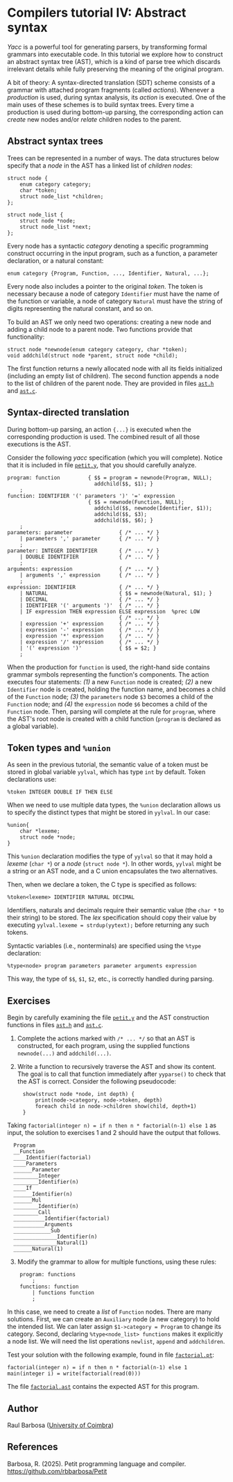# Compilers tutorial IV: Abstract syntax

_Yacc_ is a powerful tool for generating parsers, by transforming formal grammars into executable code. In this tutorial we explore how to construct an abstract syntax tree (AST), which is a kind of parse tree which discards irrelevant details while fully preserving the meaning of the original program.

A bit of theory: A syntax-directed translation (SDT) scheme consists of a grammar with attached program fragments (called _actions_). Whenever a _production_ is used, during syntax analysis, its _action_ is executed. One of the main uses of these schemes is to build syntax trees. Every time a production is used during bottom-up parsing, the corresponding action can _create_ new nodes and/or _relate_ children nodes to the parent.

## Abstract syntax trees

Trees can be represented in a number of ways. The data structures below specify that a _node_ in the AST has a linked list of _children nodes_:

    struct node {
        enum category category;
        char *token;
        struct node_list *children;
    };

    struct node_list {
        struct node *node;
        struct node_list *next;
    };

Every node has a syntactic _category_ denoting a specific programming construct occurring in the input program, such as a function, a parameter declaration, or a natural constant:

    enum category {Program, Function, ..., Identifier, Natural, ...};

Every node also includes a pointer to the original _token_. The token is necessary because a node of category ``Identifier`` must have the name of the function or variable, a node of category ``Natural`` must have the string of digits representing the natural constant, and so on.

To build an AST we only need two operations: creating a new node and adding a child node to a parent node. Two functions provide that functionality:

    struct node *newnode(enum category category, char *token);
    void addchild(struct node *parent, struct node *child);

The first function returns a newly allocated node with all its fields initialized (including an empty list of children). The second function appends a node to the list of children of the parent node. They are provided in files [``ast.h``](https://github.com/rbbarbosa/Petit/blob/main/tutorial/p4_source/ast.h) and [``ast.c``](https://github.com/rbbarbosa/Petit/blob/main/tutorial/p4_source/ast.c).

## Syntax-directed translation

During bottom-up parsing, an action ``{...}`` is executed when the corresponding production is used. The combined result of all those executions is the AST.

Consider the following _yacc_ specification (which you will complete). Notice that it is included in file [``petit.y``](https://github.com/rbbarbosa/Petit/blob/main/tutorial/p4_source/petit.y), that you should carefully analyze.

    program: function         { $$ = program = newnode(Program, NULL);
                                addchild($$, $1); }
        ;
    function: IDENTIFIER '(' parameters ')' '=' expression
                              { $$ = newnode(Function, NULL);
                                addchild($$, newnode(Identifier, $1));
                                addchild($$, $3);
                                addchild($$, $6); }
        ;
    parameters: parameter               { /* ... */ }
        | parameters ',' parameter      { /* ... */ }
        ;
    parameter: INTEGER IDENTIFIER       { /* ... */ }
        | DOUBLE IDENTIFIER             { /* ... */ }
        ;
    arguments: expression               { /* ... */ }
        | arguments ',' expression      { /* ... */ }
        ;
    expression: IDENTIFIER              { /* ... */ }
        | NATURAL                       { $$ = newnode(Natural, $1); }
        | DECIMAL                       { /* ... */ }
        | IDENTIFIER '(' arguments ')'  { /* ... */ }
        | IF expression THEN expression ELSE expression  %prec LOW
                                        { /* ... */ }
        | expression '+' expression     { /* ... */ }
        | expression '-' expression     { /* ... */ }
        | expression '*' expression     { /* ... */ }
        | expression '/' expression     { /* ... */ }
        | '(' expression ')'            { $$ = $2; }  
        ;
 
When the production for ``function`` is used, the right-hand side contains grammar symbols representing the function's components. The action executes four statements: _(1)_ a new ``Function`` node is created; _(2)_ a new ``Identifier`` node is created, holding the function name, and becomes a child of the ``Function`` node; _(3)_ the ``parameters`` node ``$3`` becomes a child of the ``Function`` node; and _(4)_ the ``expression`` node ``$6`` becomes a child of the ``Function`` node. Then, parsing will complete at the rule for ``program``, where the AST's root node is created with a child function (``program`` is declared as a global variable).

## Token types and ``%union``

As seen in the previous tutorial, the semantic value of a token must be stored in global variable ``yylval``, which has type ``int`` by default. Token declarations use:

    %token INTEGER DOUBLE IF THEN ELSE

When we need to use multiple data types, the ``%union`` declaration allows us to specify the distinct types that might be stored in ``yylval``. In our case:

    %union{
        char *lexeme;
        struct node *node;
    }

This ``%union`` declaration modifies the type of ``yylval`` so that it may hold a _lexeme_ (``char *``) or a _node_ (``struct node *``). In other words, ``yylval`` might be a string or an AST node, and a C union encapsulates the two alternatives.

Then, when we declare a token, the C type is specified as follows:

    %token<lexeme> IDENTIFIER NATURAL DECIMAL

Identifiers, naturals and decimals require their semantic value (the ``char *`` to their string) to be stored. The _lex_ specification should copy their value by executing ``yylval.lexeme = strdup(yytext);`` before returning any such tokens.

Syntactic variables (i.e., nonterminals) are specified using the ``%type`` declaration:

    %type<node> program parameters parameter arguments expression

This way, the type of ``$$``, ``$1``, ``$2``, etc., is correctly handled during parsing.

## Exercises

Begin by carefully examining the file [``petit.y``](https://github.com/rbbarbosa/Petit/blob/main/tutorial/p4_source/petit.y) and the AST construction functions in files [``ast.h``](https://github.com/rbbarbosa/Petit/blob/main/tutorial/p4_source/ast.h) and [``ast.c``](https://github.com/rbbarbosa/Petit/blob/main/tutorial/p4_source/ast.c).

1. Complete the actions marked with ``/* ... */`` so that an AST is constructed, for each program, using the supplied functions ``newnode(...)`` and ``addchild(...)``.

2. Write a function to recursively traverse the AST and show its content. The goal is to call that function immediately after ``yyparse()`` to check that the AST is correct. Consider the following pseudocode:

```
     show(struct node *node, int depth) {
         print(node->category, node->token, depth)
         foreach child in node->children show(child, depth+1)
     }
```

Taking ``factorial(integer n) = if n then n * factorial(n-1) else 1`` as input, the solution to exercises 1 and 2 should have the output that follows.

```
  Program
  __Function
  ____Identifier(factorial)
  ____Parameters
  ______Parameter
  ________Integer
  ________Identifier(n)
  ____If
  ______Identifier(n)
  ______Mul
  ________Identifier(n)
  ________Call
  __________Identifier(factorial)
  __________Arguments
  ____________Sub
  ______________Identifier(n)
  ______________Natural(1)
  ______Natural(1)
```

3. Modify the grammar to allow for multiple functions, using these rules:

```
    program: functions
        ;
    functions: function
        | functions function
        ;
```

In this case, we need to create a _list_ of ``Function`` nodes. There are many solutions. First, we can create an ``Auxiliary`` node (a new category) to hold the intended list. We can later assign ``$1->category = Program`` to change its category. Second, declaring ``%type<node_list> functions`` makes it explicitly a node list. We will need the list operations ``newlist``, ``append`` and ``addchildren``.

Test your solution with the following example, found in file [``factorial.pt``](https://github.com/rbbarbosa/Petit/blob/main/test/factorial.pt):

    factorial(integer n) = if n then n * factorial(n-1) else 1
    main(integer i) = write(factorial(read(0)))

The file [``factorial.ast``](https://github.com/rbbarbosa/Petit/blob/main/tutorial/p4_source/factorial.ast) contains the expected AST for this program.

## Author

Raul Barbosa ([University of Coimbra](https://apps.uc.pt/mypage/faculty/uc26844))

## References

Barbosa, R. (2025). Petit programming language and compiler.  
https://github.com/rbbarbosa/Petit